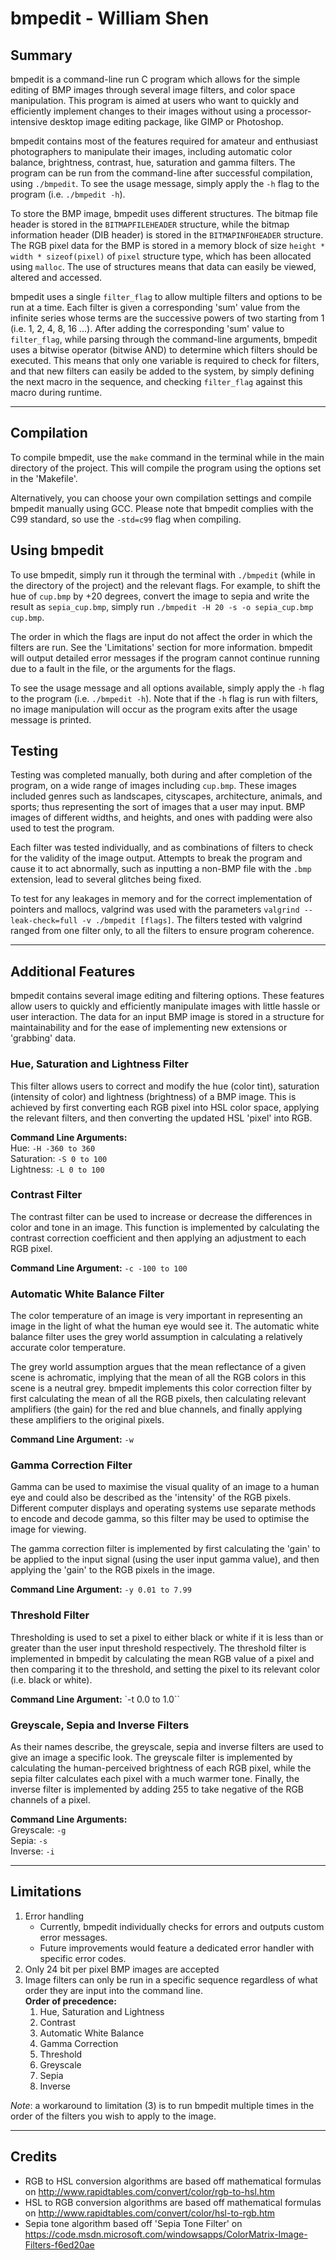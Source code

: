 # bmpedit - William Shen

## Summary
bmpedit is a command-line run C program which allows for the simple editing of BMP images through several image filters, and color space manipulation. This program is aimed at users who want to quickly and efficiently implement changes to their images without using a processor-intensive desktop image editing package, like GIMP or Photoshop.

bmpedit contains most of the features required for amateur and enthusiast photographers to manipulate their images, including automatic color balance, brightness, contrast, hue, saturation and gamma filters. The program can be run from the command-line after successful compilation, using `./bmpedit`. To see the usage message, simply apply the `-h` flag to the program (i.e. `./bmpedit -h`).

To store the BMP image, bmpedit uses different structures. The bitmap file header is stored in the `BITMAPFILEHEADER` structure, while the bitmap information header (DIB header) is stored in the `BITMAPINFOHEADER` structure. The RGB pixel data for the BMP is stored in a memory block of size `height * width * sizeof(pixel)` of `pixel` structure type, which has been allocated using `malloc`.  The use of structures means that data can easily be viewed, altered and accessed.

bmpedit uses a single `filter_flag` to allow multiple filters and options to be run at a time. Each filter is given a corresponding 'sum' value from the infinite series whose terms are the successive powers of two starting from 1 (i.e. 1, 2, 4, 8, 16 ...). After adding the corresponding 'sum' value to `filter_flag`, while parsing through the command-line arguments, bmpedit uses a bitwise operator (bitwise AND) to determine which filters should be executed. This means that only one variable is required to check for filters, and that new filters can easily be added to the system, by simply defining the next macro in the sequence, and checking `filter_flag` against this macro during runtime.

---

## Compilation
To compile bmpedit, use the `make` command in the terminal while in the main directory of the project. This will compile the program using the options set in the 'Makefile'.

Alternatively, you can choose your own compilation settings and compile bmpedit manually using GCC. Please note that bmpedit complies with the C99 standard, so use the `-std=c99` flag when compiling.

## Using bmpedit
To use bmpedit, simply run it through the terminal with `./bmpedit` (while in the directory of the project) and the relevant flags. For example, to shift the hue of `cup.bmp` by +20 degrees, convert the image to sepia and write the result as `sepia_cup.bmp`, simply run `./bmpedit -H 20 -s -o sepia_cup.bmp cup.bmp`.

The order in which the flags are input do not affect the order in which the filters are run. See the 'Limitations' section for more information. bmpedit will output detailed error messages if the program cannot continue running due to a fault in the file, or the arguments for the flags.

To see the usage message and all options available, simply apply the `-h` flag to the program (i.e. `./bmpedit -h`). Note that if the `-h` flag is run with filters, no image manipulation will occur as the program exits after the usage message is printed.

## Testing
Testing was completed manually, both during and after completion of the program, on a wide range of images including `cup.bmp`. These images included genres such as landscapes, cityscapes, architecture, animals, and sports; thus representing the sort of images that a user may input. BMP images of different widths, and heights, and ones with padding were also used to test the program.

Each filter was tested individually, and as combinations of filters to check for the validity of the image output. Attempts to break the program and cause it to act abnormally, such as inputting a non-BMP file with the `.bmp` extension, lead to several glitches being fixed.

To test for any leakages in memory and for the correct implementation of pointers and mallocs, valgrind was used with the parameters `valgrind --leak-check=full -v ./bmpedit [flags]`. The filters tested with valgrind ranged from one filter only, to all the filters to ensure program coherence.

---

## Additional Features
bmpedit contains several image editing and filtering options. These features allow users to quickly and efficiently manipulate images with little hassle or user interaction. The data for an input BMP image is stored in a structure for maintainability and for the ease of implementing new extensions or 'grabbing' data.

### Hue, Saturation and Lightness Filter
This filter allows users to correct and modify the hue (color tint), saturation (intensity of color) and lightness (brightness) of a BMP image. This is achieved by first converting each RGB pixel into HSL color space, applying the relevant filters, and then converting the updated HSL 'pixel' into RGB.

**Command Line Arguments:**  
Hue: `-H -360 to 360`  
Saturation: `-S 0 to 100`  
Lightness: `-L 0 to 100`

### Contrast Filter ###
The contrast filter can be used to increase or decrease the differences in color and tone in an image. This function is implemented by calculating the contrast correction coefficient and then applying an adjustment to each RGB pixel.

**Command Line Argument:** `-c -100 to 100`

### Automatic White Balance Filter ###
The color temperature of an image is very important in representing an image in the light of what the human eye would see it. The automatic white balance filter uses the grey world assumption in calculating a relatively accurate color temperature.

The grey world assumption argues that the mean reflectance of a given scene is achromatic, implying that the mean of all the RGB colors in this scene is a neutral grey. bmpedit implements this color correction filter by first calculating the mean of all the RGB pixels, then calculating relevant amplifiers (the gain) for the red and blue channels, and finally applying these amplifiers to the original pixels.

**Command Line Argument:** `-w`

### Gamma Correction Filter ###
Gamma can be used to maximise the visual quality of an image to a human eye and could also be described as the 'intensity' of the RGB pixels. Different computer displays and operating systems use separate methods to encode and decode gamma, so this filter may be used to optimise the image for viewing.

The gamma correction filter is implemented by first calculating the 'gain' to be applied to the input signal (using the user input gamma value), and then applying the 'gain' to the RGB pixels in the image.

**Command Line Argument:** `-y 0.01 to 7.99`

### Threshold Filter ###
Thresholding is used to set a pixel to either black or white if it is less than or greater than the user input threshold respectively. The threshold filter is implemented in bmpedit by calculating the mean RGB value of a pixel and then comparing it to the threshold, and setting the pixel to its relevant color (i.e. black or white).

**Command Line Argument:** `-t 0.0 to 1.0``

### Greyscale, Sepia and Inverse Filters ###
As their names describe, the greyscale, sepia and inverse filters are used to give an image a specific look. The greyscale filter is implemented by calculating the human-perceived brightness of each RGB pixel, while the sepia filter calculates each pixel with a much warmer tone. Finally, the inverse filter is implemented by adding 255 to take negative of the RGB channels of a pixel.

**Command Line Arguments:**  
Greyscale: `-g`  
Sepia: `-s`  
Inverse: `-i`  

---

## Limitations
1. Error handling
    * Currently, bmpedit individually checks for errors and outputs custom error messages.
    * Future improvements would feature a dedicated error handler with specific error codes.
2. Only 24 bit per pixel BMP images are accepted
3. Image filters can only be run in a specific sequence regardless of what order they are input into the command line.  
    **Order of precedence:**  
    1. Hue, Saturation and Lightness
    2. Contrast
    3. Automatic White Balance
    4. Gamma Correction
    5. Threshold
    6. Greyscale
    7. Sepia
    8. Inverse

*Note*: a workaround to limitation (3) is to run bmpedit multiple times in the order of the filters you wish to apply to the image.

---

## Credits
- RGB to HSL conversion algorithms are based off mathematical formulas on http://www.rapidtables.com/convert/color/rgb-to-hsl.htm
- HSL to RGB conversion algorithms are based off mathematical formulas on http://www.rapidtables.com/convert/color/hsl-to-rgb.htm
- Sepia tone algorithm based off 'Sepia Tone Filter' on https://code.msdn.microsoft.com/windowsapps/ColorMatrix-Image-Filters-f6ed20ae
